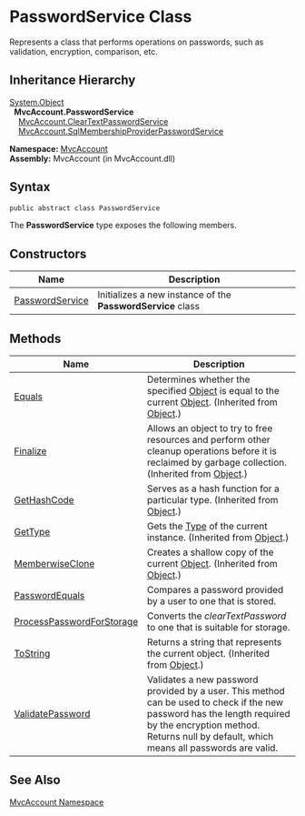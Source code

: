 PasswordService Class
=====================
Represents a class that performs operations on passwords, such as validation, encryption, comparison, etc.


Inheritance Hierarchy
---------------------
[System.Object][1]  
  **MvcAccount.PasswordService**  
    [MvcAccount.ClearTextPasswordService][2]  
    [MvcAccount.SqlMembershipProviderPasswordService][3]  

**Namespace:** [MvcAccount][4]  
**Assembly:** MvcAccount (in MvcAccount.dll)

Syntax
------

```csharp
public abstract class PasswordService
```

The **PasswordService** type exposes the following members.


Constructors
------------

Name                 | Description                                                 
-------------------- | ----------------------------------------------------------- 
[PasswordService][5] | Initializes a new instance of the **PasswordService** class 


Methods
-------

Name                            | Description                                                                                                                                                                                                       
------------------------------- | ----------------------------------------------------------------------------------------------------------------------------------------------------------------------------------------------------------------- 
[Equals][6]                     | Determines whether the specified [Object][1] is equal to the current [Object][1]. (Inherited from [Object][1].)                                                                                                   
[Finalize][7]                   | Allows an object to try to free resources and perform other cleanup operations before it is reclaimed by garbage collection. (Inherited from [Object][1].)                                                        
[GetHashCode][8]                | Serves as a hash function for a particular type. (Inherited from [Object][1].)                                                                                                                                    
[GetType][9]                    | Gets the [Type][10] of the current instance. (Inherited from [Object][1].)                                                                                                                                        
[MemberwiseClone][11]           | Creates a shallow copy of the current [Object][1]. (Inherited from [Object][1].)                                                                                                                                  
[PasswordEquals][12]            | Compares a password provided by a user to one that is stored.                                                                                                                                                     
[ProcessPasswordForStorage][13] | Converts the *clearTextPassword* to one that is suitable for storage.                                                                                                                                             
[ToString][14]                  | Returns a string that represents the current object. (Inherited from [Object][1].)                                                                                                                                
[ValidatePassword][15]          | Validates a new password provided by a user. This method can be used to check if the new password has the length required by the encryption method. Returns null by default, which means all passwords are valid. 


See Also
--------
[MvcAccount Namespace][4]  

[1]: http://msdn2.microsoft.com/en-us/library/e5kfa45b
[2]: ../ClearTextPasswordService/README.md
[3]: ../SqlMembershipProviderPasswordService/README.md
[4]: ../README.md
[5]: _ctor.md
[6]: http://msdn2.microsoft.com/en-us/library/bsc2ak47
[7]: http://msdn2.microsoft.com/en-us/library/4k87zsw7
[8]: http://msdn2.microsoft.com/en-us/library/zdee4b3y
[9]: http://msdn2.microsoft.com/en-us/library/dfwy45w9
[10]: http://msdn2.microsoft.com/en-us/library/42892f65
[11]: http://msdn2.microsoft.com/en-us/library/57ctke0a
[12]: PasswordEquals.md
[13]: ProcessPasswordForStorage.md
[14]: http://msdn2.microsoft.com/en-us/library/7bxwbwt2
[15]: ValidatePassword.md